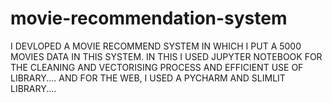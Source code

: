 # movie-recommendation-system
I DEVLOPED A MOVIE RECOMMEND SYSTEM IN WHICH I PUT A 5000 MOVIES DATA IN THIS SYSTEM.
IN THIS I USED JUPYTER NOTEBOOK FOR THE CLEANING AND VECTORISING PROCESS AND EFFICIENT USE OF LIBRARY....
AND FOR THE WEB, I USED A PYCHARM AND SLIMLIT LIBRARY....
